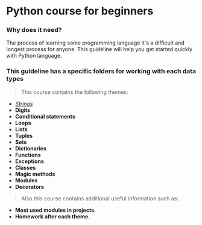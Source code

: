 # Python course for beginners

### Why does it need?

The process of learning some programming language it's a difficult and longest process for anyone.
This guideline will help you get started quickly with Python language.

### This guideline has a specific folders for working with each data types
> This course contains the following themes:
- [_Strings_]("https://github.com/philip136/pythonCourseForBeginners/blob/development/strings/README.md")
- **Digits**
- **Conditional statements**
- **Loops**
- **Lists**
- **Tuples**
- **Sets**
- **Dictionaries**
- **Functions**
- **Exceptions**
- **Classes**
- **Magic methods**
- **Modules**
- **Decorators**

> Also this course contains additional useful information such as:
- **Most used modules in projects.**
- **Homework after each theme.**
